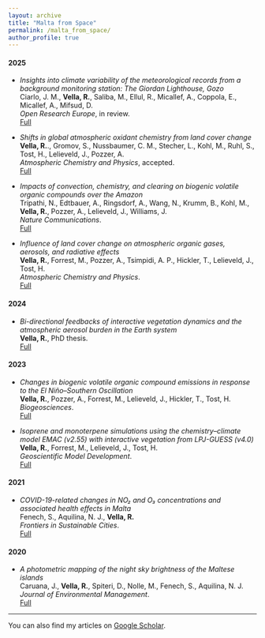 ```yaml
---
layout: archive
title: "Malta from Space"
permalink: /malta_from_space/
author_profile: true
---
```



#### 2025

- *Insights into climate variability of the meteorological records from a background monitoring station: The Giordan Lighthouse, Gozo*  
  Ciarlo, J. M., **Vella, R.**, Saliba, M., Ellul, R., Micallef, A., Coppola, E., Micallef, A., Mifsud, D.  
  *Open Research Europe*, in review.  
  [Full](https://open-research-europe.ec.europa.eu/articles/5-37/v1?src=rss)

- *Shifts in global atmospheric oxidant chemistry from land cover change*  
 **Vella, R.**., Gromov, S., Nussbaumer, C. M., Stecher, L., Kohl, M., Ruhl, S., Tost, H., Lelieveld, J., Pozzer, A.  
  *Atmospheric Chemistry and Physics*, accepted.  
  [Full](https://egusphere.copernicus.org/preprints/2025/egusphere-2025-1800/)

- *Impacts of convection, chemistry, and clearing on biogenic volatile organic compounds over the Amazon*  
  Tripathi, N., Edtbauer, A., Ringsdorf, A., Wang, N., Krumm, B., Kohl, M., **Vella, R.**, Pozzer, A., Lelieveld, J., Williams, J.  
  *Nature Communications*.  
  [Full](https://www.nature.com/articles/s41467-025-59953-2)

- *Influence of land cover change on atmospheric organic gases, aerosols, and radiative effects*  
  **Vella, R.**, Forrest, M., Pozzer, A., Tsimpidi, A. P., Hickler, T., Lelieveld, J., Tost, H.  
  *Atmospheric Chemistry and Physics*.  
  [Full](https://acp.copernicus.org/articles/25/243/2025/)

#### 2024

- *Bi-directional feedbacks of interactive vegetation dynamics and the atmospheric aerosol burden in the Earth system*  
  **Vella, R.**, PhD thesis.  
  [Full](https://pure.mpg.de/pubman/faces/ViewItemOverviewPage.jsp?itemId=item_3624847)

#### 2023

- *Changes in biogenic volatile organic compound emissions in response to the El Niño–Southern Oscillation*  
  **Vella, R.**, Pozzer, A., Forrest, M., Lelieveld, J., Hickler, T., Tost, H.  
  *Biogeosciences*.  
  [Full](https://bg.copernicus.org/articles/20/4391/2023/bg-20-4391-2023.html)

- *Isoprene and monoterpene simulations using the chemistry–climate model EMAC (v2.55) with interactive vegetation from LPJ-GUESS (v4.0)*  
  **Vella, R.**, Forrest, M., Lelieveld, J., Tost, H.  
  *Geoscientific Model Development*.  
  [Full](https://gmd.copernicus.org/articles/16/885/2023/gmd-16-885-2023.html)

#### 2021

- *COVID-19-related changes in NO₂ and O₃ concentrations and associated health effects in Malta*  
  Fenech, S., Aquilina, N. J., **Vella, R.**  
  *Frontiers in Sustainable Cities*.  
  [Full](https://www.frontiersin.org/journals/sustainable-cities/articles/10.3389/frsc.2021.631280/full)

#### 2020

- *A photometric mapping of the night sky brightness of the Maltese islands*  
  Caruana, J., **Vella, R.**, Spiteri, D., Nolle, M., Fenech, S., Aquilina, N. J.  
  *Journal of Environmental Management*.  
  [Full](https://www.sciencedirect.com/science/article/abs/pii/S0301479720301298)

---

You can also find my articles on [Google Scholar](https://scholar.google.com/citations?user=T3QXwYwAAAAJ&hl=en).
